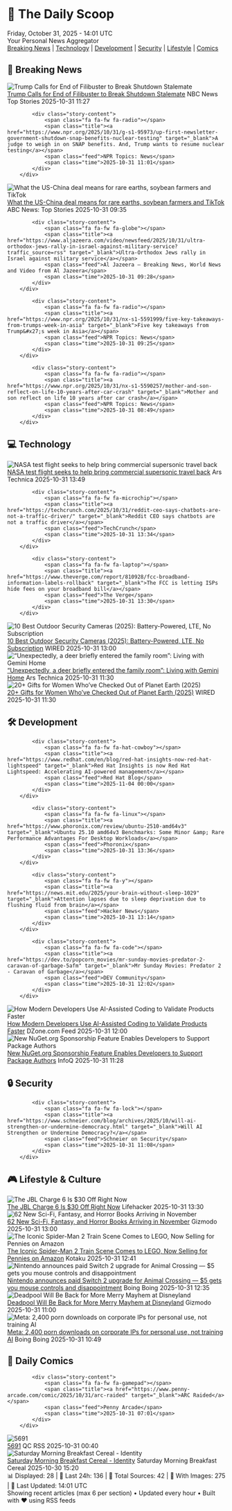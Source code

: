 <!-- Processing 54 RSS feeds at 2025-10-31 14:01:41 UTC -->
<!-- Processing: XKCD -->
<!-- Processing: Poorly Drawn Lines -->
<!-- Processing: Cyanide & Happiness -->
<!-- Processing: Questionable Content -->
<!-- Processing: Girl Genius -->
<!-- Processing: Dinosaur Comics -->
<!-- Processing: CNN Breaking News -->
<!-- Processing: BBC World News -->
<!-- Processing: BBC Breaking News -->
<!-- Processing: NPR News -->
<!-- Processing: CBC News -->
<!-- Error processing https://rss.cbc.ca/lineup/topstories.xml: The read operation timed out -->
<!-- Processing: Reuters Top News -->
<!-- Processing: ABC News Breaking -->
<!-- Processing: TechCrunch -->
<!-- Processing: The Verge -->
<!-- Processing: Ars Technica -->
<!-- Processing: O'Reilly Radar -->
<!-- Processing: Slashdot -->
<!-- Processing: Hacker News -->
<!-- Processing: Phoronix Linux News -->
<!-- Processing: Red Hat Blog -->
<!-- Processing: Ubuntu Blog -->
<!-- Processing: GitLab Blog -->
<!-- Processing: Coding Horror -->
<!-- Processing: Lifehacker -->
<!-- Processing: Gizmodo -->
<!-- Processing: Boing Boing -->
<!-- Processing: Schneier on Security -->
<!-- Generated 8 new posts out of 28 feeds processed -->
<div class="newspaper-header">
    <h1 class="newspaper-title">📰 The Daily Scoop</h1>
    <div class="newspaper-date">Friday, October 31, 2025 - 14:01 UTC</div>
    <div class="newspaper-subtitle">Your Personal News Aggregator</div>
</div>

<div class="newspaper-nav">
    <a href="#breaking">Breaking News</a> |
    <a href="#tech">Technology</a> |
    <a href="#dev">Development</a> |
    <a href="#security">Security</a> |
    <a href="#lifestyle">Lifestyle</a> |
    <a href="#webcomics">Comics</a>
</div>

<div class="news-section breaking-news" id="breaking">
<h2 class="section-header">🚨 Breaking News</h2>
<div class="stories-container">
<div class="story">
            <img src="https://media-cldnry.s-nbcnews.com/image/upload/t_fit_1500w/mpx/2704722219/2025_10/1761910052833_tdy_news_7a_nobles_trump_filibuster_251031_1920x1080-s95qmd.jpg" alt="Trump Calls for End of Filibuster to Break Shutdown Stalemate" class="story-image" loading="lazy" onerror="this.style.display='none'">
            <div class="story-content">
                <span class="fa fa-fw fa-broadcast-tower"></span>
                <span class="title"><a href="https://www.today.com/video/trump-calls-for-end-of-filibuster-to-break-shutdown-stalemate-251054661600" target="_blank">Trump Calls for End of Filibuster to Break Shutdown Stalemate</a></span>
                <span class="feed">NBC News Top Stories</span>
                <span class="time">2025-10-31 11:27</span>
            </div>
        </div>
<div class="story">
            
            <div class="story-content">
                <span class="fa fa-fw fa-radio"></span>
                <span class="title"><a href="https://www.npr.org/2025/10/31/g-s1-95973/up-first-newsletter-government-shutdown-snap-benefits-nuclear-testing" target="_blank">A judge to weigh in on SNAP benefits. And, Trump wants to resume nuclear testing</a></span>
                <span class="feed">NPR Topics: News</span>
                <span class="time">2025-10-31 11:01</span>
            </div>
        </div>
<div class="story">
            <img src="https://s.abcnews.com/images/US/donald-trump-30-gty-gmh-251029_1761790377322_hpMain_4x3t_384.jpg" alt="What the US-China deal means for rare earths, soybean farmers and TikTok" class="story-image" loading="lazy" onerror="this.style.display='none'">
            <div class="story-content">
                <span class="fa fa-fw fa-tv"></span>
                <span class="title"><a href="https://abcnews.go.com/Business/us-china-deal-means-rare-earths-soybean-farmers/story?id=127028309" target="_blank">What the US-China deal means for rare earths, soybean farmers and TikTok</a></span>
                <span class="feed">ABC News: Top Stories</span>
                <span class="time">2025-10-31 09:35</span>
            </div>
        </div>
<div class="story">
            
            <div class="story-content">
                <span class="fa fa-fw fa-globe"></span>
                <span class="title"><a href="https://www.aljazeera.com/video/newsfeed/2025/10/31/ultra-orthodox-jews-rally-in-israel-against-military-service?traffic_source=rss" target="_blank">Ultra-Orthodox Jews rally in Israel against military service</a></span>
                <span class="feed">Al Jazeera – Breaking News, World News and Video from Al Jazeera</span>
                <span class="time">2025-10-31 09:28</span>
            </div>
        </div>
<div class="story">
            
            <div class="story-content">
                <span class="fa fa-fw fa-radio"></span>
                <span class="title"><a href="https://www.npr.org/2025/10/31/nx-s1-5591999/five-key-takeaways-from-trumps-week-in-asia" target="_blank">Five key takeaways from Trump&#x27;s week in Asia</a></span>
                <span class="feed">NPR Topics: News</span>
                <span class="time">2025-10-31 09:25</span>
            </div>
        </div>
<div class="story">
            
            <div class="story-content">
                <span class="fa fa-fw fa-radio"></span>
                <span class="title"><a href="https://www.npr.org/2025/10/31/nx-s1-5590257/mother-and-son-reflect-on-life-10-years-after-car-crash" target="_blank">Mother and son reflect on life 10 years after car crash</a></span>
                <span class="feed">NPR Topics: News</span>
                <span class="time">2025-10-31 08:49</span>
            </div>
        </div>
</div>
</div>
<div class="news-section tech-news" id="tech">
<h2 class="section-header">💻 Technology</h2>
<div class="stories-container">
<div class="story">
            <img src="https://cdn.arstechnica.net/wp-content/uploads/2025/10/x-59-500x500.jpg" alt="NASA test flight seeks to help bring commercial supersonic travel back" class="story-image" loading="lazy" onerror="this.style.display='none'">
            <div class="story-content">
                <span class="fa fa-fw fa-cog"></span>
                <span class="title"><a href="https://arstechnica.com/space/2025/10/nasa-test-flight-seeks-to-help-bring-commercial-supersonic-travel-back/" target="_blank">NASA test flight seeks to help bring commercial supersonic travel back</a></span>
                <span class="feed">Ars Technica</span>
                <span class="time">2025-10-31 13:49</span>
            </div>
        </div>
<div class="story">
            
            <div class="story-content">
                <span class="fa fa-fw fa-microchip"></span>
                <span class="title"><a href="https://techcrunch.com/2025/10/31/reddit-ceo-says-chatbots-are-not-a-traffic-driver/" target="_blank">Reddit CEO says chatbots are not a traffic driver</a></span>
                <span class="feed">TechCrunch</span>
                <span class="time">2025-10-31 13:34</span>
            </div>
        </div>
<div class="story">
            
            <div class="story-content">
                <span class="fa fa-fw fa-laptop"></span>
                <span class="title"><a href="https://www.theverge.com/report/810928/fcc-broadband-information-labels-rollback" target="_blank">The FCC is letting ISPs hide fees on your broadband bill</a></span>
                <span class="feed">The Verge</span>
                <span class="time">2025-10-31 13:30</span>
            </div>
        </div>
<div class="story">
            <img src="https://media.wired.com/photos/688d84b8d9571932899b1ffe/master/pass/The%20Best%20Outdoor%20Security%20Cameras.png" alt="10 Best Outdoor Security Cameras (2025): Battery-Powered, LTE, No Subscription" class="story-image" loading="lazy" onerror="this.style.display='none'">
            <div class="story-content">
                <span class="fa fa-fw fa-bolt"></span>
                <span class="title"><a href="https://www.wired.com/gallery/best-outdoor-security-cameras/" target="_blank">10 Best Outdoor Security Cameras (2025): Battery-Powered, LTE, No Subscription</a></span>
                <span class="feed">WIRED</span>
                <span class="time">2025-10-31 13:00</span>
            </div>
        </div>
<div class="story">
            <img src="https://cdn.arstechnica.net/wp-content/uploads/2025/10/Google-Gemini-Home-2-500x500.jpg" alt="“Unexpectedly, a deer briefly entered the family room”: Living with Gemini Home" class="story-image" loading="lazy" onerror="this.style.display='none'">
            <div class="story-content">
                <span class="fa fa-fw fa-cog"></span>
                <span class="title"><a href="https://arstechnica.com/google/2025/10/unexpectedly-a-deer-briefly-entered-the-family-room-living-with-gemini-home/" target="_blank">“Unexpectedly, a deer briefly entered the family room”: Living with Gemini Home</a></span>
                <span class="feed">Ars Technica</span>
                <span class="time">2025-10-31 11:30</span>
            </div>
        </div>
<div class="story">
            <img src="https://media.wired.com/photos/6903f49baccab5dba977ee12/master/pass/Gifts%20for%20Women%20When%20Everything%20Is%20in%20Retrograde.png" alt="20+ Gifts for Women Who’ve Checked Out of Planet Earth (2025)" class="story-image" loading="lazy" onerror="this.style.display='none'">
            <div class="story-content">
                <span class="fa fa-fw fa-bolt"></span>
                <span class="title"><a href="https://www.wired.com/gallery/gifts-for-women-who-are-over-this-planet/" target="_blank">20+ Gifts for Women Who’ve Checked Out of Planet Earth (2025)</a></span>
                <span class="feed">WIRED</span>
                <span class="time">2025-10-31 11:30</span>
            </div>
        </div>
</div>
</div>
<div class="news-section dev-news" id="dev">
<h2 class="section-header">🛠️ Development</h2>
<div class="stories-container">
<div class="story">
            
            <div class="story-content">
                <span class="fa fa-fw fa-hat-cowboy"></span>
                <span class="title"><a href="https://www.redhat.com/en/blog/red-hat-insights-now-red-hat-lightspeed" target="_blank">Red Hat Insights is now Red Hat Lightspeed: Accelerating AI-powered management</a></span>
                <span class="feed">Red Hat Blog</span>
                <span class="time">2025-11-04 00:00</span>
            </div>
        </div>
<div class="story">
            
            <div class="story-content">
                <span class="fa fa-fw fa-linux"></span>
                <span class="title"><a href="https://www.phoronix.com/review/ubuntu-2510-amd64v3" target="_blank">Ubuntu 25.10 amd64v3 Benchmarks: Some Minor &amp; Rare Performance Advantages For Desktop Workloads</a></span>
                <span class="feed">Phoronix</span>
                <span class="time">2025-10-31 13:36</span>
            </div>
        </div>
<div class="story">
            
            <div class="story-content">
                <span class="fa fa-fw fa-y"></span>
                <span class="title"><a href="https://news.mit.edu/2025/your-brain-without-sleep-1029" target="_blank">Attention lapses due to sleep deprivation due to flushing fluid from brain</a></span>
                <span class="feed">Hacker News</span>
                <span class="time">2025-10-31 13:14</span>
            </div>
        </div>
<div class="story">
            
            <div class="story-content">
                <span class="fa fa-fw fa-code"></span>
                <span class="title"><a href="https://dev.to/popcorn_movies/mr-sunday-movies-predator-2-caravan-of-garbage-5afm" target="_blank">Mr Sunday Movies: Predator 2 - Caravan of Garbage</a></span>
                <span class="feed">DEV Community</span>
                <span class="time">2025-10-31 12:02</span>
            </div>
        </div>
<div class="story">
            <img src="https://dz2cdn1.dzone.com/thumbnail?fid=18721068&w=600" alt="How Modern Developers Use AI-Assisted Coding to Validate Products Faster" class="story-image" loading="lazy" onerror="this.style.display='none'">
            <div class="story-content">
                <span class="fa fa-fw fa-newspaper"></span>
                <span class="title"><a href="https://dzone.com/articles/ai-assisted-coding-validate-products-faster" target="_blank">How Modern Developers Use AI-Assisted Coding to Validate Products Faster</a></span>
                <span class="feed">DZone.com Feed</span>
                <span class="time">2025-10-31 12:00</span>
            </div>
        </div>
<div class="story">
            <img src="https://res.infoq.com/news/2025/10/announcing-sponsorship-on-nuget/en/headerimage/twitter_card+%281%29-1761907082059.jpg" alt="New NuGet.org Sponsorship Feature Enables Developers to Support Package Authors" class="story-image" loading="lazy" onerror="this.style.display='none'">
            <div class="story-content">
                <span class="fa fa-fw fa-info-circle"></span>
                <span class="title"><a href="https://www.infoq.com/news/2025/10/announcing-sponsorship-on-nuget/?utm_campaign=infoq_content&utm_source=infoq&utm_medium=feed&utm_term=global" target="_blank">New NuGet.org Sponsorship Feature Enables Developers to Support Package Authors</a></span>
                <span class="feed">InfoQ</span>
                <span class="time">2025-10-31 11:28</span>
            </div>
        </div>
</div>
</div>
<div class="news-section security-news" id="security">
<h2 class="section-header">🔒 Security</h2>
<div class="stories-container">
<div class="story">
            
            <div class="story-content">
                <span class="fa fa-fw fa-lock"></span>
                <span class="title"><a href="https://www.schneier.com/blog/archives/2025/10/will-ai-strengthen-or-undermine-democracy.html" target="_blank">Will AI Strengthen or Undermine Democracy?</a></span>
                <span class="feed">Schneier on Security</span>
                <span class="time">2025-10-31 11:08</span>
            </div>
        </div>
</div>
</div>
<div class="news-section lifestyle-news" id="lifestyle">
<h2 class="section-header">🎮 Lifestyle & Culture</h2>
<div class="stories-container">
<div class="story">
            <img src="https://lifehacker.com/imagery/articles/01K8WDJHABP6F429A4SSZJP5RT/hero-image.png" alt="The JBL Charge 6 Is $30 Off Right Now" class="story-image" loading="lazy" onerror="this.style.display='none'">
            <div class="story-content">
                <span class="fa fa-fw fa-life-ring"></span>
                <span class="title"><a href="https://lifehacker.com/tech/jbl-charge-6-speaker-sale?utm_medium=RSS" target="_blank">The JBL Charge 6 Is $30 Off Right Now</a></span>
                <span class="feed">Lifehacker</span>
                <span class="time">2025-10-31 13:30</span>
            </div>
        </div>
<div class="story">
            <img src="https://gizmodo.com/app/uploads/2025/10/brigands-3-1280x853.jpg" alt="62 New Sci-Fi, Fantasy, and Horror Books Arriving in November" class="story-image" loading="lazy" onerror="this.style.display='none'">
            <div class="story-content">
                <span class="fa fa-fw fa-computer"></span>
                <span class="title"><a href="https://gizmodo.com/new-books-november-sci-fi-fantasy-horror-2000675124" target="_blank">62 New Sci-Fi, Fantasy, and Horror Books Arriving in November</a></span>
                <span class="feed">Gizmodo</span>
                <span class="time">2025-10-31 13:00</span>
            </div>
        </div>
<div class="story">
            <img src="https://kotaku.com/app/uploads/2025/10/LEGOSpiderMan2-1280x853.jpg" alt="The Iconic Spider-Man 2 Train Scene Comes to LEGO, Now Selling for Pennies on Amazon" class="story-image" loading="lazy" onerror="this.style.display='none'">
            <div class="story-content">
                <span class="fa fa-fw fa-gamepad"></span>
                <span class="title"><a href="https://kotaku.com/the-iconic-spider-man-2-train-scene-comes-to-lego-now-selling-for-pennies-on-amazon-2000640308" target="_blank">The Iconic Spider-Man 2 Train Scene Comes to LEGO, Now Selling for Pennies on Amazon</a></span>
                <span class="feed">Kotaku</span>
                <span class="time">2025-10-31 12:41</span>
            </div>
        </div>
<div class="story">
            <img src="https://i0.wp.com/boingboing.net/wp-content/uploads/2020/09/Screenshotter-YouTube-SylvanEsso-FerrisWheelAnimalCrossingMusicVideo-142.jpg?fit=1280%2C720&amp;quality=60&amp;ssl=1" alt="Nintendo announces paid Switch 2 upgrade for Animal Crossing — $5 gets you mouse controls and disappointment" class="story-image" loading="lazy" onerror="this.style.display='none'">
            <div class="story-content">
                <span class="fa fa-fw fa-arrow-right"></span>
                <span class="title"><a href="https://boingboing.net/2025/10/31/nintendo-announces-paid-switch-2-upgrade-for-animal-crossing-5-gets-you-mouse-controls-and-disappointment.html" target="_blank">Nintendo announces paid Switch 2 upgrade for Animal Crossing — $5 gets you mouse controls and disappointment</a></span>
                <span class="feed">Boing Boing</span>
                <span class="time">2025-10-31 12:35</span>
            </div>
        </div>
<div class="story">
            <img src="https://gizmodo.com/app/uploads/2025/10/Deadpool-Disney-Experiences-1280x853.jpg" alt="Deadpool Will Be Back for More Merry Mayhem at Disneyland" class="story-image" loading="lazy" onerror="this.style.display='none'">
            <div class="story-content">
                <span class="fa fa-fw fa-computer"></span>
                <span class="title"><a href="https://gizmodo.com/deadpool-will-be-back-for-more-merry-mayhem-at-disneyland-2000679854" target="_blank">Deadpool Will Be Back for More Merry Mayhem at Disneyland</a></span>
                <span class="feed">Gizmodo</span>
                <span class="time">2025-10-31 11:00</span>
            </div>
        </div>
<div class="story">
            <img src="https://i0.wp.com/boingboing.net/wp-content/uploads/2022/11/zuckerberg-facebook-VR.jpg?fit=1920%2C1280&amp;quality=60&amp;ssl=1" alt="Meta: 2,400 porn downloads on corporate IPs for personal use, not training AI" class="story-image" loading="lazy" onerror="this.style.display='none'">
            <div class="story-content">
                <span class="fa fa-fw fa-arrow-right"></span>
                <span class="title"><a href="https://boingboing.net/2025/10/31/meta-2400-porn-downloads-on-corporate-ips-for-personal-use-not-training-ai.html" target="_blank">Meta: 2,400 porn downloads on corporate IPs for personal use, not training AI</a></span>
                <span class="feed">Boing Boing</span>
                <span class="time">2025-10-31 10:49</span>
            </div>
        </div>
</div>
</div>
<div class="news-section webcomics-section" id="webcomics">
<h2 class="section-header">🎨 Daily Comics</h2>
<div class="stories-container">
<div class="story">
            
            <div class="story-content">
                <span class="fa fa-fw fa-gamepad"></span>
                <span class="title"><a href="https://www.penny-arcade.com/comic/2025/10/31/arc-raided" target="_blank">ARC Raided</a></span>
                <span class="feed">Penny Arcade</span>
                <span class="time">2025-10-31 07:01</span>
            </div>
        </div>
<div class="story">
            <img src="http://www.questionablecontent.net/comics/5691.png" alt="5691" class="story-image" loading="lazy" onerror="this.style.display='none'">
            <div class="story-content">
                <span class="fa fa-fw fa-music"></span>
                <span class="title"><a href="http://questionablecontent.net/view.php?comic=5691" target="_blank">5691</a></span>
                <span class="feed">QC RSS</span>
                <span class="time">2025-10-31 00:40</span>
            </div>
        </div>
<div class="story">
            <img src="https://www.smbc-comics.com/comics/1761793959-20251030.png" alt="Saturday Morning Breakfast Cereal - Identity" class="story-image" loading="lazy" onerror="this.style.display='none'">
            <div class="story-content">
                <span class="fa fa-fw fa-smile"></span>
                <span class="title"><a href="https://www.smbc-comics.com/comic/identity-2" target="_blank">Saturday Morning Breakfast Cereal - Identity</a></span>
                <span class="feed">Saturday Morning Breakfast Cereal</span>
                <span class="time">2025-10-30 15:20</span>
            </div>
        </div>
</div>
</div>

<div class="newspaper-footer">
    <div class="stats">
        📊 Displayed: 28 | 📅 Last 24h: 136 | 📡 Total Sources: 42 | 📸 With Images: 275 |
        🔄 Last Updated: 14:01 UTC
    </div>
    <div class="footer-note">
        Showing recent articles (max 6 per section) • Updated every hour • Built with ❤️ using RSS feeds
    </div>
</div>
